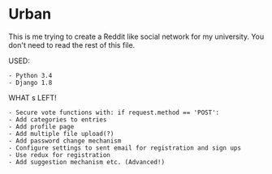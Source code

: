 # Urban

This is me trying to create a Reddit like social network for my university. You don't need to read the rest of this file.

USED:

    - Python 3.4 
    - Django 1.8

WHAT s LEFT!

    - Secure vote functions with: if request.method == 'POST':
    - Add categories to entries
    - Add profile page
    - Add multiple file upload(?)
    - Add password change mechanism
    - Configure settings to sent email for registration and sign ups
    - Use redux for registration
    - Add suggestion mechanism etc. (Advanced!)
